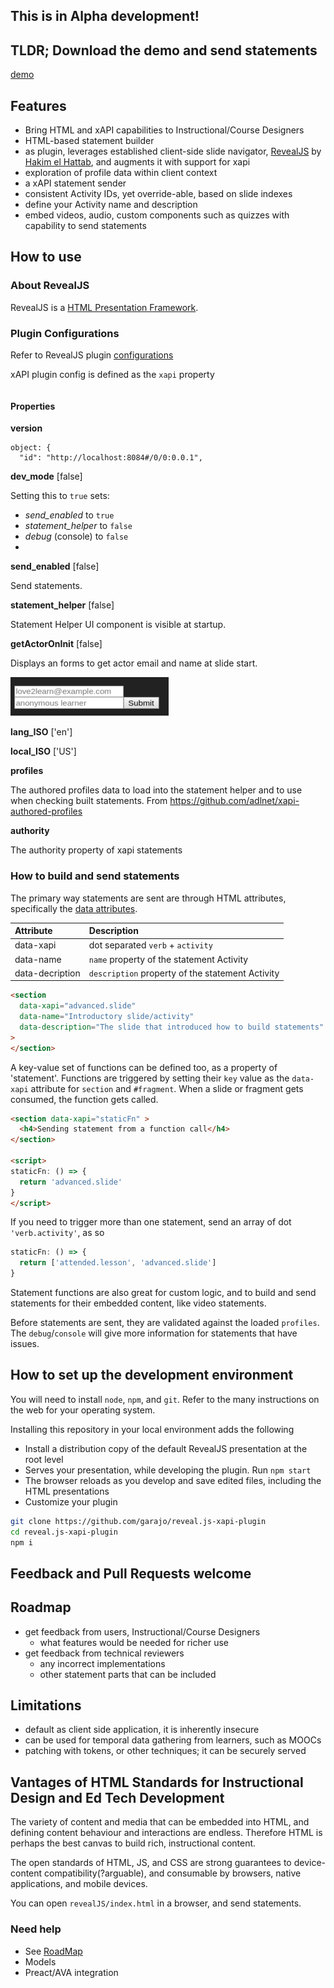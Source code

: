 ## This is in Alpha development!

## TLDR; Download the demo and send statements

[demo](https://github.com/garajo/reveal.js-xapi-plugin/raw/master/dist/demo.zip)

## Features

- Bring HTML and xAPI capabilities to Instructional/Course Designers
- HTML-based statement builder
- as plugin, leverages established client-side slide navigator, [RevealJS](http://lab.hakim.se/reveal-js/) by [Hakim el Hattab](http://hakim.se), and augments it with support for xapi
- exploration of profile data within client context
- a xAPI statement sender
- consistent Activity IDs, yet override-able, based on slide indexes
- define your Activity name and description
- embed videos, audio, custom components such as quizzes with capability to send statements

## How to use

### About RevealJS

RevealJS is a [HTML Presentation Framework](https://revealjs.com).

### Plugin Configurations

Refer to RevealJS plugin [configurations](https://github.com/hakimel/reveal.js/#configuration)

xAPI plugin config is defined as the `xapi` property

```js

```

#### Properties

__version__
```
object: {
  "id": "http://localhost:8084#/0/0:0.0.1",
```

__dev_mode__ [false]

Setting this to `true` sets:
- _send_enabled_ to `true`
- _statement_helper_ to `false`
- _debug_ (console) to `false`
-
__send_enabled__ [false]

Send statements.

__statement_helper__ [false]

Statement Helper UI component is visible at startup.

__getActorOnInit__ [false]

Displays an forms to get actor email and name at slide start.

![alt text](docs/assets/getActorOnInit.png)

__lang_ISO__ ['en']

__local_ISO__ ['US']

__profiles__

The authored profiles data to load into the statement helper and to use when checking built statements. From https://github.com/adlnet/xapi-authored-profiles

__authority__

The authority property of xapi statements

### How to build and send statements

The primary way statements are sent are through HTML attributes, specifically the [data attributes](https://developer.mozilla.org/en-US/docs/Learn/HTML/Howto/Use_data_attributes).

| Attribute                   | Description |
| :---------------------------| :---------- |
| data-xapi                   | dot separated `verb` + `activity`
| data-name                   | `name` property of the statement Activity
| data-decription             | `description` property of the statement Activity

```html
<section
  data-xapi="advanced.slide"
  data-name="Introductory slide/activity"
  data-description="The slide that introduced how to build statements"
>
</section>
```

A key-value set of functions can be defined too, as a property of 'statement'. Functions are triggered by setting their `key` value as the `data-xapi` attribute for `section` and `#fragment`. When a slide or fragment gets consumed, the function gets called.

```html
<section data-xapi="staticFn" >
  <h4>Sending statement from a function call</h4>
</section>

<script>
staticFn: () => {
  return 'advanced.slide'
}
</script>
```

If you need to trigger more than one statement, send an array of dot `'verb.activity'`, as so

```js
staticFn: () => {
  return ['attended.lesson', 'advanced.slide']
}

```

Statement functions are also great for custom logic, and to build and send statements for their embedded content, like video statements.

Before statements are sent, they are validated against the loaded `profiles`. The `debug`/`console` will give more information for statements that have issues.

## How to set up the development environment

You will need to install `node`, `npm`, and `git`. Refer to the many instructions on the web for your operating system.

Installing this repository in your local environment adds the following
- Install a distribution copy of the default RevealJS presentation at the root level
- Serves your presentation, while developing the plugin. Run `npm start`
- The browser reloads as you develop and save edited files, including the HTML presentations
- Customize your plugin

```bash
git clone https://github.com/garajo/reveal.js-xapi-plugin
cd reveal.js-xapi-plugin
npm i
```

## Feedback and Pull Requests welcome

## <a name="roadmap"></a>Roadmap

- get feedback from users, Instructional/Course Designers
  - what features would be needed for richer use
- get feedback from technical reviewers
  - any incorrect implementations
  - other statement parts that can be included

## Limitations
- default as client side application, it is inherently insecure
- can be used for temporal data gathering from learners, such as MOOCs
- patching with tokens, or other techniques; it can be securely served

## Vantages of HTML Standards for Instructional Design and Ed Tech Development

The variety of content and media that can be embedded into HTML, and defining content behaviour and interactions are endless. Therefore HTML is perhaps the best canvas to build rich, instructional content.

The open standards of HTML, JS, and CSS are strong guarantees to device-content compatibility(?arguable), and consumable by browsers, native applications, and mobile devices.

You can open `revealJS/index.html` in a browser, and send statements.


### Need help
- See [RoadMap](#roadmap)
- Models
- Preact/AVA integration
